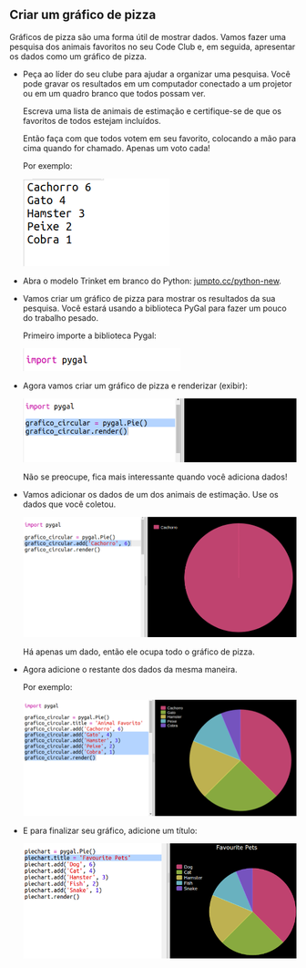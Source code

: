 ## Criar um gráfico de pizza

Gráficos de pizza são uma forma útil de mostrar dados. Vamos fazer uma pesquisa dos animais favoritos no seu Code Club e, em seguida, apresentar os dados como um gráfico de pizza.

+ Peça ao líder do seu clube para ajudar a organizar uma pesquisa. Você pode gravar os resultados em um computador conectado a um projetor ou em um quadro branco que todos possam ver.
    
    Escreva uma lista de animais de estimação e certifique-se de que os favoritos de todos estejam incluídos.
    
    Então faça com que todos votem em seu favorito, colocando a mão para cima quando for chamado. Apenas um voto cada!
    
    Por exemplo:
    
    ![screenshot](images/pets-favourite.png)

+ Abra o modelo Trinket em branco do Python: <a href="http://jumpto.cc/python-new" target="_blank">jumpto.cc/python-new</a>.

+ Vamos criar um gráfico de pizza para mostrar os resultados da sua pesquisa. Você estará usando a biblioteca PyGal para fazer um pouco do trabalho pesado.
    
    Primeiro importe a biblioteca Pygal:
    
    ![screenshot](images/pets-pygal.png)

+ Agora vamos criar um gráfico de pizza e renderizar (exibir):
    
    ![screenshot](images/pets-pie.png)
    
    Não se preocupe, fica mais interessante quando você adiciona dados!

+ Vamos adicionar os dados de um dos animais de estimação. Use os dados que você coletou.
    
    ![captura](images/pets-add.png)
    
    Há apenas um dado, então ele ocupa todo o gráfico de pizza.

+ Agora adicione o restante dos dados da mesma maneira.
    
    Por exemplo:
    
    ![capturas de tela](images/pets-add-all.png)

+ E para finalizar seu gráfico, adicione um título:
    
    ![screenshot](images/pets-title.png)